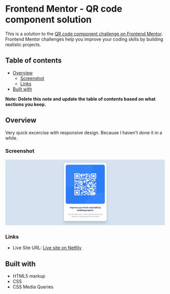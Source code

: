 # Frontend Mentor - QR code component solution

This is a solution to the [QR code component challenge on Frontend Mentor](https://www.frontendmentor.io/challenges/qr-code-component-iux_sIO_H). Frontend Mentor challenges help you improve your coding skills by building realistic projects. 

## Table of contents

- [Overview](#overview)
  - [Screenshot](#screenshot)
  - [Links](#links)
- [Built with](#built-with)

**Note: Delete this note and update the table of contents based on what sections you keep.**

## Overview
Very quick excercise with responsive design. Because I haven't done it in a while. 

### Screenshot
![](./screenshot.png)

### Links
- Live Site URL: [Live site on Netfily](https://beautiful-mooncake-bca85a.netlify.app/)

## Built with

- HTML5 markup
- CSS
- CSS Media Queries
